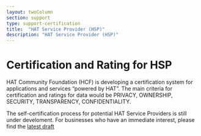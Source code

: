 ```yaml
---
layout: twoColumn
section: support
type: support-certification
title:  "HAT Service Provider (HSP)"
description: "HAT Service Provider (HSP)"
---
```


# Certification and Rating for HSP

HAT Community Foundation (HCF) is developing a certification system for applications and services “powered by HAT”. The main criteria for certification and ratings for data would be PRIVACY, OWNERSHIP, SECURITY, TRANSPARENCY, CONFIDENTIALITY.

The self-certification process for potential HAT Service Providers is still under develoment. For businesses who have an immediate interest, please find the [latest draft](https://github.com/Hub-of-all-Things/open-source-developer-portal/raw/new-portal/app/images/HAT%20Certification-V1.0%20Draft4%20%20XM%20-%205-2-2017.pdf)
